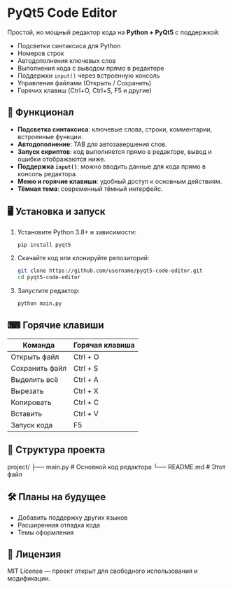# PyQt5 Code Editor

Простой, но мощный редактор кода на **Python + PyQt5** с поддержкой:
- Подсветки синтаксиса для Python
- Номеров строк
- Автодополнения ключевых слов
- Выполнения кода с выводом прямо в редакторе
- Поддержки `input()` через встроенную консоль
- Управления файлами (Открыть / Сохранить)
- Горячих клавиш (Ctrl+O, Ctrl+S, F5 и другие)

## 🚀 Функционал

- **Подсветка синтаксиса**: ключевые слова, строки, комментарии, встроенные функции.  
- **Автодополнение**: TAB для автозавершения слов.  
- **Запуск скриптов**: код выполняется прямо в редакторе, вывод и ошибки отображаются ниже.  
- **Поддержка `input()`**: можно вводить данные для кода прямо в консоль редактора.  
- **Меню и горячие клавиши**: удобный доступ к основным действиям.  
- **Тёмная тема**: современный тёмный интерфейс.

## 🖥 Установка и запуск

1. Установите Python 3.8+ и зависимости:
    ```bash
    pip install pyqt5
    ```
2. Скачайте код или клонируйте репозиторий:
    ```bash
    git clone https://github.com/username/pyqt5-code-editor.git
    cd pyqt5-code-editor
    ```
3. Запустите редактор:
    ```bash
    python main.py
    ```

## ⌨ Горячие клавиши

| Команда         | Горячая клавиша      |
|------------------|----------------------|
| Открыть файл      | Ctrl + O            |
| Сохранить файл    | Ctrl + S            |
| Выделить всё      | Ctrl + A            |
| Вырезать          | Ctrl + X            |
| Копировать        | Ctrl + C            |
| Вставить          | Ctrl + V            |
| Запуск кода       | F5                  |

## 📂 Структура проекта

project/
├── main.py # Основной код редактора
└── README.md # Этот файл


## 🛠 Планы на будущее

- Добавить поддержку других языков  
- Расширенная отладка кода  
- Темы оформления  

## 📜 Лицензия

MIT License — проект открыт для свободного использования и модификации.
